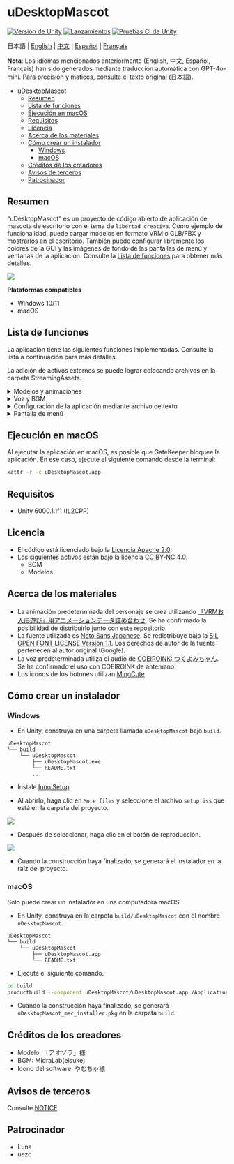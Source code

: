 # uDesktopMascot

[![Versión de Unity](https://img.shields.io/badge/Unity-6000.0%2B-blueviolet?logo=unity)](https://unity.com/releases/editor/archive)
[![Lanzamientos](https://img.shields.io/github/release/MidraLab/uDesktopMascot.svg)](https://github.com/MidraLab/uDesktopMascot/releases)
[![Pruebas CI de Unity](https://github.com/MidraLab/uDesktopMascot/actions/workflows/edit-test.yml/badge.svg)](https://github.com/MidraLab/uDesktopMascot/actions/workflows/edit-test.yml)

日本語 | [English](README_EN.md) | [中文](README_CN.md) | [Español](README_ES.md) | [Français](README_FR.md)

**Nota**: Los idiomas mencionados anteriormente (English, 中文, Español, Français) han sido generados mediante traducción automática con GPT-4o-mini. Para precisión y matices, consulte el texto original (日本語).

<!-- TOC -->
* [uDesktopMascot](#udesktopmascot)
  * [Resumen](#resumen)
  * [Lista de funciones](#lista-de-funciones)
  * [Ejecución en macOS](#ejecución-en-macos)
  * [Requisitos](#requisitos)
  * [Licencia](#licencia)
  * [Acerca de los materiales](#acerca-de-los-materiales)
  * [Cómo crear un instalador](#cómo-crear-un-instalador)
    * [Windows](#windows)
    * [macOS](#macos)
  * [Créditos de los creadores](#créditos-de-los-creadores)
  * [Avisos de terceros](#avisos-de-terceros)
  * [Patrocinador](#patrocinador)
<!-- TOC -->

## Resumen

“uDesktopMascot” es un proyecto de código abierto de aplicación de mascota de escritorio con el tema de `libertad creativa`. Como ejemplo de funcionalidad, puede cargar modelos en formato VRM o GLB/FBX y mostrarlos en el escritorio. También puede configurar libremente los colores de la GUI y las imágenes de fondo de las pantallas de menú y ventanas de la aplicación.
Consulte la [Lista de funciones](#lista-de-funciones) para obtener más detalles.

![](Docs/Image/AppImage.png)

**Plataformas compatibles**
* Windows 10/11
* macOS

## Lista de funciones

La aplicación tiene las siguientes funciones implementadas. Consulte la lista a continuación para más detalles.

La adición de activos externos se puede lograr colocando archivos en la carpeta StreamingAssets.

<details>

<summary>Modelos y animaciones</summary>

* Carga y muestra archivos de modelo en cualquier formato colocado en StreamingAssets.
  * Soporta modelos en formato VRM (1.x, 0.x).
  * Soporta modelos en formato GLB/GLTF. (Las animaciones no son compatibles)
  * Soporta modelos en formato FBX. (Sin embargo, algunos modelos pueden no cargar las texturas. Además, las animaciones no son compatibles)
    * Las texturas se pueden cargar colocándolas en StreamingAssets/textures/.
* Agregar modelos VRM desde la pantalla de selección y adición de modelos.
  * Agregar especificando la ruta.
  * Agregar desde el cuadro de diálogo de selección de archivos.

</details>

<details>

<summary>Voz y BGM</summary>

* Carga y reproduce archivos de audio colocados en StreamingAssets/Voice/. Si hay varios, se reproducen de forma aleatoria.
  * El audio que se reproduce al hacer clic se carga y reproduce desde los archivos de audio colocados en StreamingAssets/Voice/Click/. 
* Carga y reproduce archivos de música colocados en StreamingAssets/BGM/. Si hay varios, se reproducen de forma aleatoria.
* Adición de la voz predeterminada del personaje.
  * La voz predeterminada utiliza el audio de [COEIROINK: つくよみちゃん](https://coeiroink.com/character/audio-character/tsukuyomi-chan).
  * Se reproduce al iniciar la aplicación, al cerrar la aplicación y al hacer clic.

</details>

<details>

<summary>Configuración de la aplicación mediante archivo de texto</summary>
Puede cambiar la configuración de la aplicación mediante el archivo application_settings.txt.

La estructura del archivo de configuración es la siguiente:

```txt
[Character]
ModelPath=default.vrm
TexturePaths=test.png
Scale=3
PositionX=0
PositionY=0
PositionZ=0
RotationX=0
RotationY=0
RotationZ=0

[Sound]
VoiceVolume=1
BGMVolume=0.5
SEVolume=1

[Display]
Opacity=1
AlwaysOnTop=True

[Performance]
TargetFrameRate=60
QualityLevel=2
```

</details>

<details>

<summary>Pantalla de menú</summary>

* Puede configurar la imagen de fondo y el color de fondo de la pantalla de menú.
  * La imagen de fondo se puede cargar desde un archivo de imagen colocado en StreamingAssets/Menu/. Los formatos de imagen compatibles son:
    * PNG
    * JPG (JPEG)
    * BMP
    * GIF (imagen estática)
    * TGA
    * TIFF
  * El color de fondo se puede especificar utilizando un código de color.
* Desde la pantalla de menú se puede acceder a las siguientes funciones:
  * Pantalla de selección y adición de modelos
  * Función de chat AI
  * Función LocalWeb
  * Configuración de la aplicación
  * Cerrar la aplicación
* Al presionar el botón de minimización en la pantalla de menú, puede minimizar la aplicación en el área de notificaciones solo en Windows.
  * La aplicación minimizada se puede volver a mostrar haciendo clic en el icono del área de notificaciones.

</details>

## Ejecución en macOS

Al ejecutar la aplicación en macOS, es posible que GateKeeper bloquee la aplicación. En ese caso, ejecute el siguiente comando desde la terminal:

```sh
xattr -r -c uDesktopMascot.app
```

## Requisitos
* Unity 6000.1.1f1 (IL2CPP)

## Licencia
* El código está licenciado bajo la [Licencia Apache 2.0](LICENSE).
* Los siguientes activos están bajo la licencia [CC BY-NC 4.0](https://creativecommons.org/licenses/by-nc/4.0/).
  * BGM
  * Modelos

## Acerca de los materiales
* La animación predeterminada del personaje se crea utilizando [「VRMお人形遊び」用アニメーションデータ詰め合わせ](https://fumi2kick.booth.pm/items/1655686). Se ha confirmado la posibilidad de distribuirlo junto con este repositorio.
* La fuente utilizada es [Noto Sans Japanese](https://fonts.google.com/noto/specimen/Noto+Sans+JP?lang=ja_Jpan). Se redistribuye bajo la [SIL OPEN FONT LICENSE Versión 1.1](https://fonts.google.com/noto/specimen/Noto+Sans+JP/license?lang=ja_Jpan). Los derechos de autor de la fuente pertenecen al autor original (Google).
* La voz predeterminada utiliza el audio de [COEIROINK: つくよみちゃん](https://coeiroink.com/character/audio-character/tsukuyomi-chan). Se ha confirmado el uso con COEIROINK de antemano.
* Los iconos de los botones utilizan [MingCute](https://github.com/MidraLab/MingCute).

## Cómo crear un instalador
### Windows
* En Unity, construya en una carpeta llamada `uDesktopMascot` bajo `build`.
```
uDesktopMascot
└── build
    └── uDesktopMascot
        ├── uDesktopMascot.exe
        └── README.txt
        ...
```

* Instale [Inno Setup](https://www.jrsoftware.org/isdl.php).
  
* Al abrirlo, haga clic en `More files` y seleccione el archivo `setup.iss` que está en la carpeta del proyecto.
  
![](Docs/Image/SetupIss-1.png)
* Después de seleccionar, haga clic en el botón de reproducción.
  
![](Docs/Image/SetupIss-2.png)
* Cuando la construcción haya finalizado, se generará el instalador en la raíz del proyecto.

### macOS
Solo puede crear un instalador en una computadora macOS.

* En Unity, construya en la carpeta `build/uDesktopMascot` con el nombre `uDesktopMascot`.
```
uDesktopMascot
└── build
    └── uDesktopMascot
        ├── uDesktopMascot.app
        └── README.txt
```

* Ejecute el siguiente comando.
```sh
cd build
productbuild --component uDesktopMascot/uDesktopMascot.app /Applications ./uDesktopMascot_mac_installer.pkg
```
* Cuando la construcción haya finalizado, se generará `uDesktopMascot_mac_installer.pkg` en la carpeta `build`.

## Créditos de los creadores
* Modelo: 「アオゾラ」様
* BGM: MidraLab(eisuke)
* Icono del software: やむちゃ様

## Avisos de terceros

Consulte [NOTICE](./NOTICE.md).

## Patrocinador
- Luna
- uezo